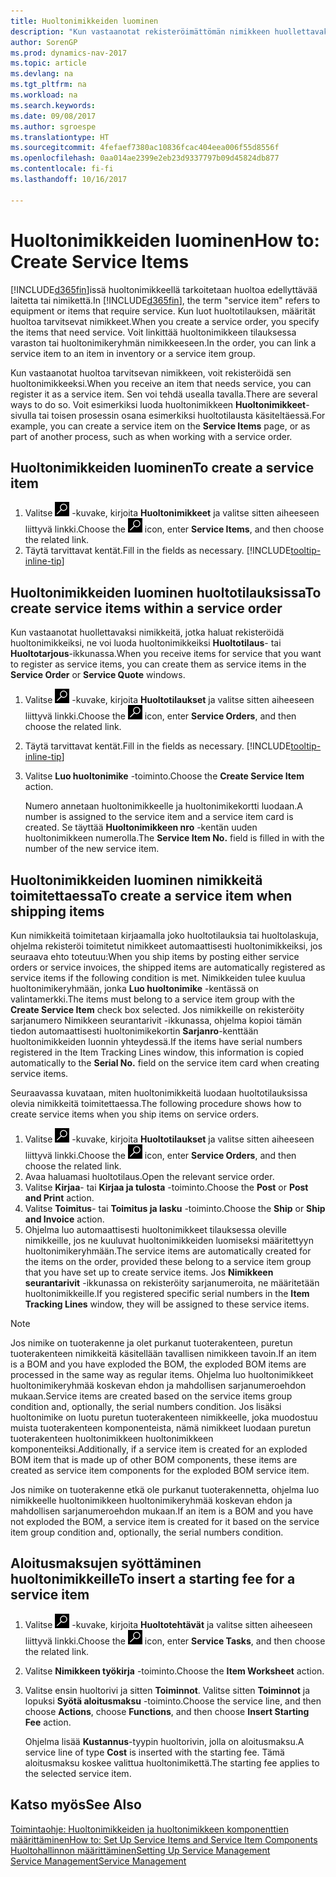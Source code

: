 ```yaml
---
title: Huoltonimikkeiden luominen
description: "Kun vastaanotat rekisteröimättömän nimikkeen huollettavaksi, sen voi rekisteröidä huoltonimikkeeksi."
author: SorenGP
ms.prod: dynamics-nav-2017
ms.topic: article
ms.devlang: na
ms.tgt_pltfrm: na
ms.workload: na
ms.search.keywords: 
ms.date: 09/08/2017
ms.author: sgroespe
ms.translationtype: HT
ms.sourcegitcommit: 4fefaef7380ac10836fcac404eea006f55d8556f
ms.openlocfilehash: 0aa014ae2399e2eb23d9337797b09d45824db877
ms.contentlocale: fi-fi
ms.lasthandoff: 10/16/2017

---
```

# <a name="how-to-create-service-items"></a><span data-ttu-id="6ae38-103">Huoltonimikkeiden luominen</span><span class="sxs-lookup"><span data-stu-id="6ae38-103">How to: Create Service Items</span></span>
<span data-ttu-id="6ae38-104">[!INCLUDE[d365fin](includes/d365fin_md.md)]issä huoltonimikkeellä tarkoitetaan huoltoa edellyttävää laitetta tai nimikettä.</span><span class="sxs-lookup"><span data-stu-id="6ae38-104">In [!INCLUDE[d365fin](includes/d365fin_md.md)], the term "service item" refers to equipment or items that require service.</span></span> <span data-ttu-id="6ae38-105">Kun luot huoltotilauksen, määrität huoltoa tarvitsevat nimikkeet.</span><span class="sxs-lookup"><span data-stu-id="6ae38-105">When you create a service order, you specify the items that need service.</span></span> <span data-ttu-id="6ae38-106">Voit linkittää huoltonimikkeen tilauksessa varaston tai huoltonimikeryhmän nimikkeeseen.</span><span class="sxs-lookup"><span data-stu-id="6ae38-106">In the order, you can link a service item to an item in inventory or a service item group.</span></span>    

<span data-ttu-id="6ae38-107">Kun vastaanotat huoltoa tarvitsevan nimikkeen, voit rekisteröidä sen huoltonimikkeeksi.</span><span class="sxs-lookup"><span data-stu-id="6ae38-107">When you receive an item that needs service, you can register it as a service item.</span></span> <span data-ttu-id="6ae38-108">Sen voi tehdä usealla tavalla.</span><span class="sxs-lookup"><span data-stu-id="6ae38-108">There are several ways to do so.</span></span> <span data-ttu-id="6ae38-109">Voit esimerkiksi luoda huoltonimikkeen **Huoltonimikkeet**-sivulla tai toisen prosessin osana esimerkiksi huoltotilausta käsiteltäessä.</span><span class="sxs-lookup"><span data-stu-id="6ae38-109">For example, you can create a service item on the **Service Items** page, or as part of another process, such as when working with a service order.</span></span>   

## <a name="to-create-a-service-item"></a><span data-ttu-id="6ae38-110">Huoltonimikkeiden luominen</span><span class="sxs-lookup"><span data-stu-id="6ae38-110">To create a service item</span></span>  
1. <span data-ttu-id="6ae38-111">Valitse ![Etsi sivu tai raportti](media/ui-search/search_small.png "Etsi sivu tai raportti -kuvake") -kuvake, kirjoita **Huoltonimikkeet** ja valitse sitten aiheeseen liittyvä linkki.</span><span class="sxs-lookup"><span data-stu-id="6ae38-111">Choose the ![Search for Page or Report](media/ui-search/search_small.png "Search for Page or Report icon") icon, enter **Service Items**, and then choose the related link.</span></span>
2. <span data-ttu-id="6ae38-112">Täytä tarvittavat kentät.</span><span class="sxs-lookup"><span data-stu-id="6ae38-112">Fill in the fields as necessary.</span></span> [!INCLUDE[tooltip-inline-tip](includes/tooltip-inline-tip_md.md)]  

## <a name="to-create-service-items-within-a-service-order"></a><span data-ttu-id="6ae38-113">Huoltonimikkeiden luominen huoltotilauksissa</span><span class="sxs-lookup"><span data-stu-id="6ae38-113">To create service items within a service order</span></span>  
<span data-ttu-id="6ae38-114">Kun vastaanotat huollettavaksi nimikkeitä, jotka haluat rekisteröidä huoltonimikkeiksi, ne voi luoda huoltonimikkeiksi **Huoltotilaus**- tai **Huoltotarjous**-ikkunassa.</span><span class="sxs-lookup"><span data-stu-id="6ae38-114">When you receive items for service that you want to register as service items, you can create them as service items in the **Service Order** or **Service Quote** windows.</span></span>  

1. <span data-ttu-id="6ae38-115">Valitse ![Etsi sivu tai raportti](media/ui-search/search_small.png "Etsi sivu tai raportti -kuvake") -kuvake, kirjoita **Huoltotilaukset** ja valitse sitten aiheeseen liittyvä linkki.</span><span class="sxs-lookup"><span data-stu-id="6ae38-115">Choose the ![Search for Page or Report](media/ui-search/search_small.png "Search for Page or Report icon") icon, enter **Service Orders**, and then choose the related link.</span></span>  
2. <span data-ttu-id="6ae38-116">Täytä tarvittavat kentät.</span><span class="sxs-lookup"><span data-stu-id="6ae38-116">Fill in the fields as necessary.</span></span> [!INCLUDE[tooltip-inline-tip](includes/tooltip-inline-tip_md.md)]  
3. <span data-ttu-id="6ae38-117">Valitse **Luo huoltonimike** -toiminto.</span><span class="sxs-lookup"><span data-stu-id="6ae38-117">Choose the **Create Service Item** action.</span></span>  

    <span data-ttu-id="6ae38-118">Numero annetaan huoltonimikkeelle ja huoltonimikekortti luodaan.</span><span class="sxs-lookup"><span data-stu-id="6ae38-118">A number is assigned to the service item and a service item card is created.</span></span> <span data-ttu-id="6ae38-119">Se täyttää **Huoltonimikkeen nro** -kentän uuden huoltonimikkeen numerolla.</span><span class="sxs-lookup"><span data-stu-id="6ae38-119">The **Service Item No.** field is filled in with the number of the new service item.</span></span>

## <a name="to-create-a-service-item-when-shipping-items"></a><span data-ttu-id="6ae38-120">Huoltonimikkeiden luominen nimikkeitä toimitettaessa</span><span class="sxs-lookup"><span data-stu-id="6ae38-120">To create a service item when shipping items</span></span>  
<span data-ttu-id="6ae38-121">Kun nimikkeitä toimitetaan kirjaamalla joko huoltotilauksia tai huoltolaskuja, ohjelma rekisteröi toimitetut nimikkeet automaattisesti huoltonimikkeiksi, jos seuraava ehto toteutuu:</span><span class="sxs-lookup"><span data-stu-id="6ae38-121">When you ship items by posting either service orders or service invoices, the shipped items are automatically registered as service items if the following condition is met.</span></span> <span data-ttu-id="6ae38-122">Nimikkeiden tulee kuulua huoltonimikeryhmään, jonka **Luo huoltonimike** -kentässä on valintamerkki.</span><span class="sxs-lookup"><span data-stu-id="6ae38-122">The items must belong to a service item group with the **Create Service Item** check box selected.</span></span> <span data-ttu-id="6ae38-123">Jos nimikkeille on rekisteröity sarjanumero Nimikkeen seurantarivit -ikkunassa, ohjelma kopioi tämän tiedon automaattisesti huoltonimikekortin **Sarjanro**-kenttään huoltonimikkeiden luonnin yhteydessä.</span><span class="sxs-lookup"><span data-stu-id="6ae38-123">If the items have serial numbers registered in the Item Tracking Lines window, this information is copied automatically to the **Serial No.** field on the service item card when creating service items.</span></span>  

<span data-ttu-id="6ae38-124">Seuraavassa kuvataan, miten huoltonimikkeitä luodaan huoltotilauksissa olevia nimikkeitä toimitettaessa.</span><span class="sxs-lookup"><span data-stu-id="6ae38-124">The following procedure shows how to create service items when you ship items on service orders.</span></span>  

1. <span data-ttu-id="6ae38-125">Valitse ![Etsi sivu tai raportti](media/ui-search/search_small.png "Etsi sivu tai raportti -kuvake") -kuvake, kirjoita **Huoltotilaukset** ja valitse sitten aiheeseen liittyvä linkki.</span><span class="sxs-lookup"><span data-stu-id="6ae38-125">Choose the ![Search for Page or Report](media/ui-search/search_small.png "Search for Page or Report icon") icon, enter **Service Orders**, and then choose the related link.</span></span>  
2. <span data-ttu-id="6ae38-126">Avaa haluamasi huoltotilaus.</span><span class="sxs-lookup"><span data-stu-id="6ae38-126">Open the relevant service order.</span></span>  
3. <span data-ttu-id="6ae38-127">Valitse **Kirjaa**- tai **Kirjaa ja tulosta** -toiminto.</span><span class="sxs-lookup"><span data-stu-id="6ae38-127">Choose the **Post** or **Post and Print** action.</span></span>  
4. <span data-ttu-id="6ae38-128">Valitse **Toimitus**- tai **Toimitus ja lasku** -toiminto.</span><span class="sxs-lookup"><span data-stu-id="6ae38-128">Choose the **Ship** or **Ship and Invoice** action.</span></span>  
5. <span data-ttu-id="6ae38-129">Ohjelma luo automaattisesti huoltonimikkeet tilauksessa oleville nimikkeille, jos ne kuuluvat huoltonimikkeiden luomiseksi määritettyyn huoltonimikeryhmään.</span><span class="sxs-lookup"><span data-stu-id="6ae38-129">The service items are automatically created for the items on the order, provided these belong to a service item group that you have set up to create service items.</span></span> <span data-ttu-id="6ae38-130">Jos **Nimikkeen seurantarivit** -ikkunassa on rekisteröity sarjanumeroita, ne määritetään huoltonimikkeille.</span><span class="sxs-lookup"><span data-stu-id="6ae38-130">If you registered specific serial numbers in the **Item Tracking Lines** window, they will be assigned to these service items.</span></span>  

> [!NOTE]  
>  <span data-ttu-id="6ae38-131">Jos nimike on tuoterakenne ja olet purkanut tuoterakenteen, puretun tuoterakenteen nimikkeitä käsitellään tavallisen nimikkeen tavoin.</span><span class="sxs-lookup"><span data-stu-id="6ae38-131">If an item is a BOM and you have exploded the BOM, the exploded BOM items are processed in the same way as regular items.</span></span> <span data-ttu-id="6ae38-132">Ohjelma luo huoltonimikkeet huoltonimikeryhmää koskevan ehdon ja mahdollisen sarjanumeroehdon mukaan.</span><span class="sxs-lookup"><span data-stu-id="6ae38-132">Service items are created based on the service items group condition and, optionally, the serial numbers condition.</span></span> <span data-ttu-id="6ae38-133">Jos lisäksi huoltonimike on luotu puretun tuoterakenteen nimikkeelle, joka muodostuu muista tuoterakenteen komponenteista, nämä nimikkeet luodaan puretun tuoterakenteen huoltonimikkeen huoltonimikkeen komponenteiksi.</span><span class="sxs-lookup"><span data-stu-id="6ae38-133">Additionally, if a service item is created for an exploded BOM item that is made up of other BOM components, these items are created as service item components for the exploded BOM service item.</span></span>  
>   
>  <span data-ttu-id="6ae38-134">Jos nimike on tuoterakenne etkä ole purkanut tuoterakennetta, ohjelma luo nimikkeelle huoltonimikkeen huoltonimikeryhmää koskevan ehdon ja mahdollisen sarjanumeroehdon mukaan.</span><span class="sxs-lookup"><span data-stu-id="6ae38-134">If an item is a BOM and you have not exploded the BOM, a service item is created for it based on the service item group condition and, optionally, the serial numbers condition.</span></span>  

## <a name="to-insert-a-starting-fee-for-a-service-item"></a><span data-ttu-id="6ae38-135">Aloitusmaksujen syöttäminen huoltonimikkeille</span><span class="sxs-lookup"><span data-stu-id="6ae38-135">To insert a starting fee for a service item</span></span>
1. <span data-ttu-id="6ae38-136">Valitse ![Etsi sivu tai raportti](media/ui-search/search_small.png "Etsi sivu tai raportti -kuvake") -kuvake, kirjoita **Huoltotehtävät** ja valitse sitten aiheeseen liittyvä linkki.</span><span class="sxs-lookup"><span data-stu-id="6ae38-136">Choose the ![Search for Page or Report](media/ui-search/search_small.png "Search for Page or Report icon") icon, enter **Service Tasks**, and then choose the related link.</span></span>
2. <span data-ttu-id="6ae38-137">Valitse **Nimikkeen työkirja** -toiminto.</span><span class="sxs-lookup"><span data-stu-id="6ae38-137">Choose the **Item Worksheet** action.</span></span>
3. <span data-ttu-id="6ae38-138">Valitse ensin huoltorivi ja sitten **Toiminnot**. Valitse sitten **Toiminnot** ja lopuksi **Syötä aloitusmaksu** -toiminto.</span><span class="sxs-lookup"><span data-stu-id="6ae38-138">Choose the service line, and then choose **Actions**, choose **Functions**, and then choose **Insert Starting Fee** action.</span></span>  

    <span data-ttu-id="6ae38-139">Ohjelma lisää **Kustannus**-tyypin huoltorivin, jolla on aloitusmaksu.</span><span class="sxs-lookup"><span data-stu-id="6ae38-139">A service line of type **Cost** is inserted with the starting fee.</span></span> <span data-ttu-id="6ae38-140">Tämä aloitusmaksu koskee valittua huoltonimikettä.</span><span class="sxs-lookup"><span data-stu-id="6ae38-140">The starting fee applies to the selected service item.</span></span>

## <a name="see-also"></a><span data-ttu-id="6ae38-141">Katso myös</span><span class="sxs-lookup"><span data-stu-id="6ae38-141">See Also</span></span>  
[<span data-ttu-id="6ae38-142">Toimintaohje: Huoltonimikkeiden ja huoltonimikkeen komponenttien määrittäminen</span><span class="sxs-lookup"><span data-stu-id="6ae38-142">How to: Set Up Service Items and Service Item Components</span></span>](service-how-setup-service-items.md)  
[<span data-ttu-id="6ae38-143">Huoltohallinnon määrittäminen</span><span class="sxs-lookup"><span data-stu-id="6ae38-143">Setting Up Service Management</span></span>](service-setup-service.md)  
[<span data-ttu-id="6ae38-144">Service Management</span><span class="sxs-lookup"><span data-stu-id="6ae38-144">Service Management</span></span>](service-service.md)  

